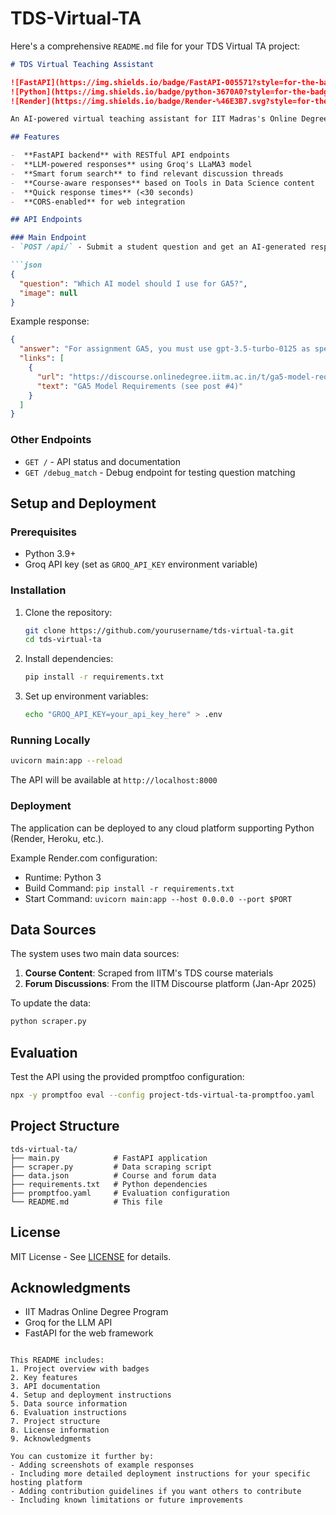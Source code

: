 # TDS-Virtual-TA

Here's a comprehensive `README.md` file for your TDS Virtual TA project:

```markdown
# TDS Virtual Teaching Assistant

![FastAPI](https://img.shields.io/badge/FastAPI-005571?style=for-the-badge&logo=fastapi)
![Python](https://img.shields.io/badge/python-3670A0?style=for-the-badge&logo=python&logoColor=ffdd54)
![Render](https://img.shields.io/badge/Render-%46E3B7.svg?style=for-the-badge&logo=render&logoColor=white)

An AI-powered virtual teaching assistant for IIT Madras's Online Degree in Data Science program that automatically answers student questions based on course content and forum discussions.

## Features

-  **FastAPI backend** with RESTful API endpoints
-  **LLM-powered responses** using Groq's LLaMA3 model
-  **Smart forum search** to find relevant discussion threads
-  **Course-aware responses** based on Tools in Data Science content
-  **Quick response times** (<30 seconds)
-  **CORS-enabled** for web integration

## API Endpoints

### Main Endpoint
- `POST /api/` - Submit a student question and get an AI-generated response

```json
{
  "question": "Which AI model should I use for GA5?",
  "image": null
}
```

Example response:
```json
{
  "answer": "For assignment GA5, you must use gpt-3.5-turbo-0125 as specified in the course requirements...",
  "links": [
    {
      "url": "https://discourse.onlinedegree.iitm.ac.in/t/ga5-model-requirements/12345",
      "text": "GA5 Model Requirements (see post #4)"
    }
  ]
}
```

### Other Endpoints
- `GET /` - API status and documentation
- `GET /debug_match` - Debug endpoint for testing question matching

## Setup and Deployment

### Prerequisites
- Python 3.9+
- Groq API key (set as `GROQ_API_KEY` environment variable)

### Installation
1. Clone the repository:
   ```bash
   git clone https://github.com/yourusername/tds-virtual-ta.git
   cd tds-virtual-ta
   ```

2. Install dependencies:
   ```bash
   pip install -r requirements.txt
   ```

3. Set up environment variables:
   ```bash
   echo "GROQ_API_KEY=your_api_key_here" > .env
   ```

### Running Locally
```bash
uvicorn main:app --reload
```

The API will be available at `http://localhost:8000`

### Deployment
The application can be deployed to any cloud platform supporting Python (Render, Heroku, etc.). 

Example Render.com configuration:
- Runtime: Python 3
- Build Command: `pip install -r requirements.txt`
- Start Command: `uvicorn main:app --host 0.0.0.0 --port $PORT`

## Data Sources
The system uses two main data sources:
1. **Course Content**: Scraped from IITM's TDS course materials
2. **Forum Discussions**: From the IITM Discourse platform (Jan-Apr 2025)

To update the data:
```bash
python scraper.py
```

## Evaluation
Test the API using the provided promptfoo configuration:
```bash
npx -y promptfoo eval --config project-tds-virtual-ta-promptfoo.yaml
```

## Project Structure
```
tds-virtual-ta/
├── main.py            # FastAPI application
├── scraper.py         # Data scraping script
├── data.json          # Course and forum data
├── requirements.txt   # Python dependencies
├── promptfoo.yaml     # Evaluation configuration
└── README.md          # This file
```

## License
MIT License - See [LICENSE](LICENSE) for details.

## Acknowledgments
- IIT Madras Online Degree Program
- Groq for the LLM API
- FastAPI for the web framework
```

This README includes:
1. Project overview with badges
2. Key features
3. API documentation
4. Setup and deployment instructions
5. Data source information
6. Evaluation instructions
7. Project structure
8. License information
9. Acknowledgments

You can customize it further by:
- Adding screenshots of example responses
- Including more detailed deployment instructions for your specific hosting platform
- Adding contribution guidelines if you want others to contribute
- Including known limitations or future improvements
